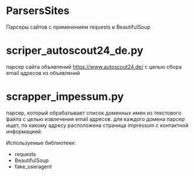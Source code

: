 # ParsersSites
 Парсеры сайтов с применением requests и BeautifulSoup

# scriper_autoscout24_de.py
 парсер сайта объявлений https://www.autoscout24.de/ с целью сбора email адресов из объявлений

# scrapper_impessum.py
 парсер, который обрабатывает список доменных имен из текстового файла с целью извлечения email адресов.
 для каждого домена парсер ищет, по какому адресу расположена страница impressum с контактной информацией.

 Используемые библиотеки:
 - requests
 - BeautifulSoup
 - fake_useragent


